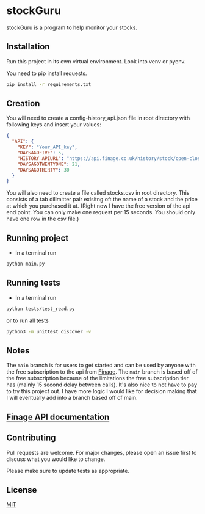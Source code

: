 # stockGuru

stockGuru is a program to help monitor your stocks.

## Installation

Run this project in its own virtual environment. Look into venv or pyenv.

You need to pip install requests.

```bash
pip install -r requirements.txt
```

## Creation

You will need to create a config-history_api.json file in root directory with following keys and insert your values:

```json
{
  "API": {
    "KEY": "Your_API_key",
    "DAYSAGOFIVE": 5,
    "HISTORY_APIURL": "https://api.finage.co.uk/history/stock/open-close",
    "DAYSAGOTWENTYONE": 21,
    "DAYSAGOTHIRTY": 30
  }
}
```

You will also need to create a file called stocks.csv in root directory. This consists of a tab dilimitter pair exisitng of: the name of a stock and the price at which you purchased it at. (Right now I have the free version of the api end point. You can only make one request per 15 seconds. You should only have one row in the csv file.)

## Running project

- In a terminal run

```bash
python main.py
```

## Running tests

- In a terminal run

```bash
python tests/test_read.py
```

or to run all tests

```bash
python3 -m unittest discover -v
```

## Notes

The `main` branch is for users to get started and can be used by anyone with the free subscription to the api from [Finage](https://finage.co.uk/#pricing). The `main` branch is based off of the free subscription because of the limitations the free subscription tier has (mainly 15 second delay between calls). It's also nice to not have to pay to try this project out. I have more logic I would like for decision making that I will eventually add into a branch based off of main.

## [Finage API documentation](https://finage.co.uk/docs/api/us-stock-historical-end-of-day-data)

## Contributing

Pull requests are welcome. For major changes, please open an issue first to discuss what you would like to change.

Please make sure to update tests as appropriate.

## License

[MIT](https://choosealicense.com/licenses/mit/)
